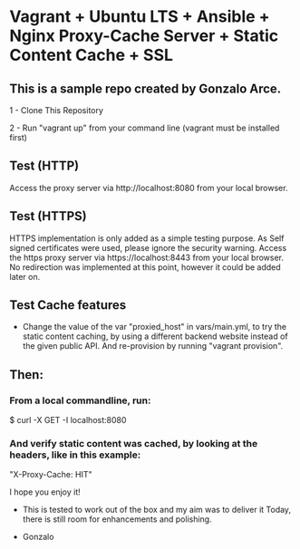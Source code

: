 # Vagrant + Ubuntu LTS + Ansible + Nginx Proxy-Cache Server + Static Content Cache + SSL  

## This is a sample repo created by Gonzalo Arce. 
1 - Clone This Repository

2 - Run "vagrant up" from your command line (vagrant must be installed first)

## Test (HTTP)

Access the proxy server via http://localhost:8080 from your local browser.

## Test (HTTPS)

HTTPS implementation is only added as a simple testing purpose. As Self signed certificates were used, please ignore the security
warning. Access the https proxy server via https://localhost:8443 from your local browser. No redirection was implemented at this point, however it could be added later on.

## Test Cache features

- Change the value of the var "proxied_host" in vars/main.yml, to try the static content caching, by using a different backend website instead of 
the given public API. And re-provision by running "vagrant provision". 

## Then:

### From a local commandline, run:

$ curl -X GET -I localhost:8080

### And verify static content was cached, by looking at the headers, like in this example:

"X-Proxy-Cache: HIT"



I hope you enjoy it!

- This is tested to work out of the box and my aim was to deliver it Today, there is still room for enhancements and polishing.


- Gonzalo



